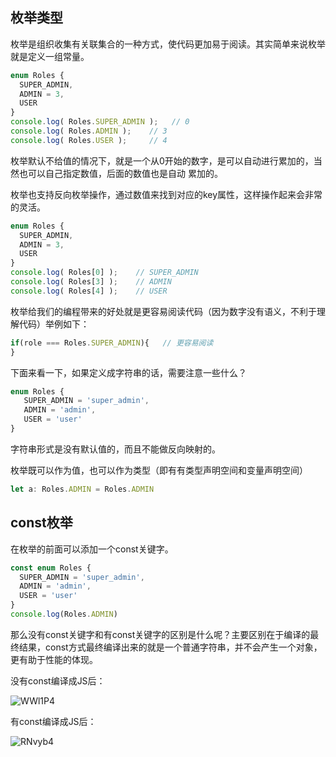 
## 枚举类型

枚举是组织收集有关联集合的一种方式，使代码更加易于阅读。其实简单来说枚举就是定义一组常量。

```TypeScript
enum Roles {
  SUPER_ADMIN,
  ADMIN = 3,
  USER
}
console.log( Roles.SUPER_ADMIN );   // 0
console.log( Roles.ADMIN );    // 3
console.log( Roles.USER );     // 4
```

枚举默认不给值的情况下，就是一个从0开始的数字，是可以自动进行累加的，当然也可以自己指定数值，后面的数值也是自动 累加的。

枚举也支持反向枚举操作，通过数值来找到对应的key属性，这样操作起来会非常的灵活。

```TypeScript
enum Roles {
  SUPER_ADMIN,
  ADMIN = 3,
  USER
}
console.log( Roles[0] );    // SUPER_ADMIN
console.log( Roles[3] );    // ADMIN
console.log( Roles[4] );    // USER
```

枚举给我们的编程带来的好处就是更容易阅读代码（因为数字没有语义，不利于理解代码）举例如下：

```TypeScript
if(role === Roles.SUPER_ADMIN){   // 更容易阅读
}
```

下面来看一下，如果定义成字符串的话，需要注意一些什么？

```TypeScript
enum Roles {
   SUPER_ADMIN = 'super_admin',
   ADMIN = 'admin',
   USER = 'user'
}
```

字符串形式是没有默认值的，而且不能做反向映射的。

枚举既可以作为值，也可以作为类型（即有有类型声明空间和变量声明空间）

```TypeScript
let a: Roles.ADMIN = Roles.ADMIN
```

## const枚举

在枚举的前面可以添加一个const关键字。

```TypeScript
const enum Roles {
  SUPER_ADMIN = 'super_admin',
  ADMIN = 'admin',
  USER = 'user'
}
console.log(Roles.ADMIN)

```

那么没有const关键字和有const关键字的区别是什么呢？主要区别在于编译的最终结果，const方式最终编译出来的就是一个普通字符串，并不会产生一个对象，更有助于性能的体现。

没有const编译成JS后：

![WWl1P4](http://qny.mrpwei.cc/uPic/WWl1P4.jpg)

有const编译成JS后：

![RNvyb4](http://qny.mrpwei.cc/uPic/RNvyb4.jpg)